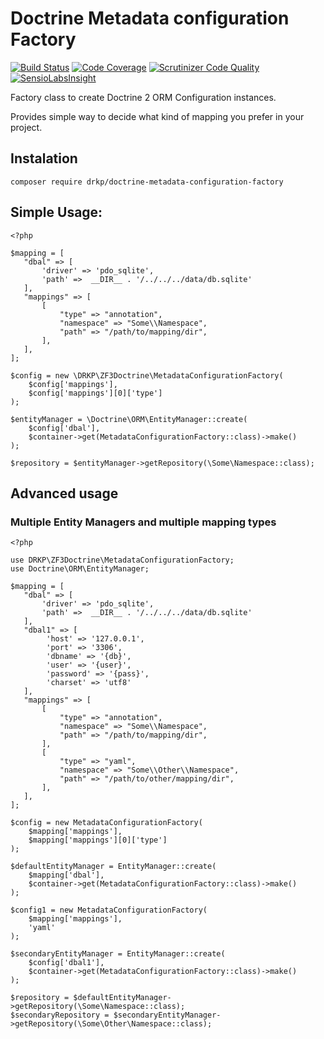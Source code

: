 Doctrine Metadata configuration Factory
=======================================

[![Build Status](https://scrutinizer-ci.com/g/kpicaza/doctrine-metadata-configuration-factory/badges/build.png?b=master)](https://scrutinizer-ci.com/g/kpicaza/doctrine-metadata-configuration-factory/build-status/master)
[![Code Coverage](https://scrutinizer-ci.com/g/kpicaza/doctrine-metadata-configuration-factory/badges/coverage.png?b=master)](https://scrutinizer-ci.com/g/kpicaza/doctrine-metadata-configuration-factory/?branch=master)
[![Scrutinizer Code Quality](https://scrutinizer-ci.com/g/kpicaza/doctrine-metadata-configuration-factory/badges/quality-score.png?b=master)](https://scrutinizer-ci.com/g/kpicaza/doctrine-metadata-configuration-factory/?branch=master)
[![SensioLabsInsight](https://insight.sensiolabs.com/projects/c6b276fe-849b-41b7-b78e-4a4342a9b274/mini.png)](https://insight.sensiolabs.com/projects/c6b276fe-849b-41b7-b78e-4a4342a9b274)

Factory class to create Doctrine 2  ORM Configuration instances.

Provides simple way to decide what kind of mapping you prefer in your project.

## Instalation

````
composer require drkp/doctrine-metadata-configuration-factory
````
## Simple Usage:

````
<?php

$mapping = [
   "dbal" => [
       'driver' => 'pdo_sqlite',
       'path' =>  __DIR__ . '/../../../data/db.sqlite'
   ],
   "mappings" => [
       [
           "type" => "annotation",
           "namespace" => "Some\\Namespace",
           "path" => "/path/to/mapping/dir",
       ],
   ],
];

$config = new \DRKP\ZF3Doctrine\MetadataConfigurationFactory(
    $config['mappings'],
    $config['mappings'][0]['type']
);

$entityManager = \Doctrine\ORM\EntityManager::create(
    $config['dbal'],
    $container->get(MetadataConfigurationFactory::class)->make()
);

$repository = $entityManager->getRepository(\Some\Namespace::class);
````

## Advanced usage

### Multiple Entity Managers and multiple mapping types

````
<?php

use DRKP\ZF3Doctrine\MetadataConfigurationFactory;
use Doctrine\ORM\EntityManager;

$mapping = [
   "dbal" => [
       'driver' => 'pdo_sqlite',
       'path' =>  __DIR__ . '/../../../data/db.sqlite'
   ],
   "dbal1" => [
        'host' => '127.0.0.1',
        'port' => '3306',
        'dbname' => '{db}',
        'user' => '{user}',
        'password' => '{pass}',
        'charset' => 'utf8'
   ],
   "mappings" => [
       [
           "type" => "annotation",
           "namespace" => "Some\\Namespace",
           "path" => "/path/to/mapping/dir",
       ],
       [
           "type" => "yaml",
           "namespace" => "Some\\Other\\Namespace",
           "path" => "/path/to/other/mapping/dir",
       ],
   ],
];

$config = new MetadataConfigurationFactory(
    $mapping['mappings'],
    $mapping['mappings'][0]['type']
);

$defaultEntityManager = EntityManager::create(
    $mapping['dbal'],
    $container->get(MetadataConfigurationFactory::class)->make()
);

$config1 = new MetadataConfigurationFactory(
    $mapping['mappings'],
    'yaml'
);

$secondaryEntityManager = EntityManager::create(
    $config['dbal1'],
    $container->get(MetadataConfigurationFactory::class)->make()
);

$repository = $defaultEntityManager->getRepository(\Some\Namespace::class);
$secondaryRepository = $secondaryEntityManager->getRepository(\Some\Other\Namespace::class);

````
